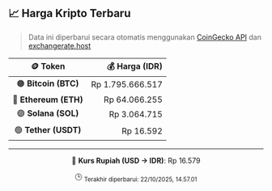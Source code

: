 

<!-- HARGA_KRIPTO -->
## 📈 Harga Kripto Terbaru

> Data ini diperbarui secara otomatis menggunakan [CoinGecko API](https://www.coingecko.com/) dan [exchangerate.host](https://exchangerate.host/)

<div align="center">

| 🪙 Token | 💰 Harga (IDR) |
|:------:|---------------:|
| 🟠 **Bitcoin (BTC)**   | Rp 1.795.666.517 |
| 🔵 **Ethereum (ETH)**  | Rp 64.066.255 |
| 🟣 **Solana (SOL)**    | Rp 3.064.715 |
| 🟢 **Tether (USDT)**   | Rp 16.592 |

---

💱 **Kurs Rupiah (USD → IDR)**: Rp 16.579

🕒 <sub>Terakhir diperbarui: 22/10/2025, 14.57.01</sub>

</div>
<!-- /HARGA_KRIPTO -->